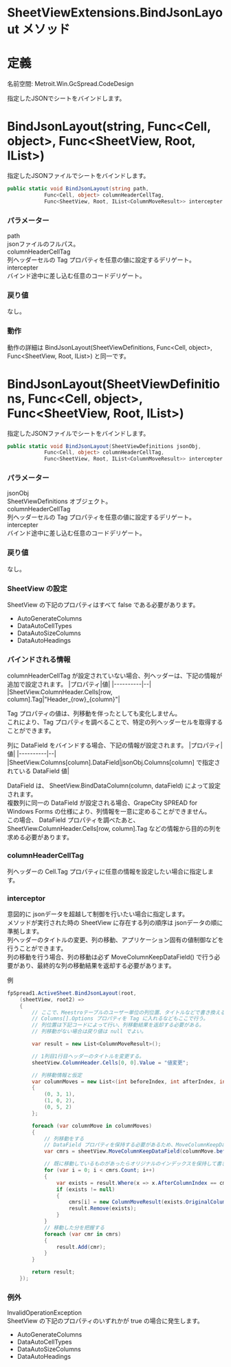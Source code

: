 # SheetViewExtensions.BindJsonLayout メソッド
# 定義
名前空間: Metroit.Win.GcSpread.CodeDesign

指定したJSONでシートをバインドします。

# BindJsonLayout(string, Func<Cell, object>, Func<SheetView, Root, IList<ColumnMoveResult>>)
指定したJSONファイルでシートをバインドします。
```cs
public static void BindJsonLayout(string path,
            Func<Cell, object> columnHeaderCellTag,
            Func<SheetView, Root, IList<ColumnMoveResult>> intercepter = null)
```

### パラメーター
path  
jsonファイルのフルパス。  
columnHeaderCellTag  
列ヘッダーセルの Tag プロパティを任意の値に設定するデリゲート。  
intercepter  
バインド途中に差し込む任意のコードデリゲート。

### 戻り値
なし。

### 動作
動作の詳細は BindJsonLayout(SheetViewDefinitions, Func<Cell, object>, Func<SheetView, Root, IList<ColumnMoveResult>>) と同一です。


# BindJsonLayout(SheetViewDefinitions, Func<Cell, object>, Func<SheetView, Root, IList<ColumnMoveResult>>)
指定したJSONファイルでシートをバインドします。
```cs
public static void BindJsonLayout(SheetViewDefinitions jsonObj,
            Func<Cell, object> columnHeaderCellTag,
            Func<SheetView, Root, IList<ColumnMoveResult>> intercepter = null)
```

### パラメーター
jsonObj  
SheetViewDefinitions オブジェクト。  
columnHeaderCellTag  
列ヘッダーセルの Tag プロパティを任意の値に設定するデリゲート。  
intercepter  
バインド途中に差し込む任意のコードデリゲート。

### 戻り値
なし。

### SheetView の設定
SheetView の下記のプロパティはすべて false である必要があります。
  - AutoGenerateColumns
  - DataAutoCellTypes
  - DataAutoSizeColumns
  - DataAutoHeadings

### バインドされる情報
columnHeaderCellTag が設定されていない場合、列ヘッダーは、下記の情報が追加で設定されます。
|プロパティ|値|
|----------|--|
|SheetView.ColumnHeader.Cells[row, column].Tag|"Header_{row}_{column}"|

Tag プロパティの値は、列移動を伴ったとしても変化しません。  
これにより、Tag プロパティを調べることで、特定の列ヘッダーセルを取得することができます。  

列に DataField をバインドする場合、下記の情報が設定されます。
|プロパティ|値|
|----------|--|
|SheetView.Columns[column].DataField|jsonObj.Columns[column] で指定されている DataField 値|

DataField は、 SheetView.BindDataColumn(column, dataField) によって設定されます。  
複数列に同一の DataField が設定される場合、GrapeCity SPREAD for Windows Forms の仕様により、列情報を一意に定めることができません。  
この場合、 DataField プロパティを調べたあと、SheetView.ColumnHeader.Cells[row, column].Tag などの情報から目的の列を求める必要があります。  

### columnHeaderCellTag
列ヘッダーの Cell.Tag プロパティに任意の情報を設定したい場合に指定します。

### interceptor
意図的に jsonデータを超越して制御を行いたい場合に指定します。  
メソッドが実行された時の SheetView に存在する列の順序は jsonデータの順に準拠します。  
列ヘッダーのタイトルの変更、列の移動、アプリケーション固有の値制御などを行うことができます。  
列の移動を行う場合、列の移動は必ず MoveColumnKeepDataField() で行う必要があり、最終的な列の移動結果を返却する必要があります。

例
```cs
fpSpread1.ActiveSheet.BindJsonLayout(root,
    (sheetView, root2) =>
    {
        // ここで、Meestroテーブルのユーザー単位の列位置、タイトルなどで書き換える。
        // Columns[].Options プロパティを Tag に入れるなどもここで行う。
        // 列位置は下記コードによって行い、列移動結果を返却する必要がある。
        // 列移動がない場合は戻り値は null でよい。

        var result = new List<ColumnMoveResult>();

        // 1列目1行目ヘッダーのタイトルを変更する。
        sheetView.ColumnHeader.Cells[0, 0].Value = "値変更";

        // 列移動情報と仮定
        var columnMoves = new List<(int beforeIndex, int afterIndex, int columnCount)>()
        {
            (0, 3, 1),
            (1, 0, 2),
            (0, 5, 2)
        };

        foreach (var columnMove in columnMoves)
        {
            // 列移動をする
            // DataField プロパティを保持する必要があるため、MoveColumnKeepDataField() の実行が必要。
            var cmrs = sheetView.MoveColumnKeepDataField(columnMove.beforeIndex, columnMove.afterIndex, columnMove.columnCount);

            // 既に移動しているものがあったらオリジナルのインデックスを保持して書き換えて、resultからは削除する
            for (var i = 0; i < cmrs.Count; i++)
            {
                var exists = result.Where(x => x.AfterColumnIndex == cmrs[i].BeforeColumnIndex).FirstOrDefault();
                if (exists != null)
                {
                    cmrs[i] = new ColumnMoveResult(exists.OriginalColumnIndex, cmrs[i].BeforeColumnIndex, cmrs[i].AfterColumnIndex, cmrs[i].DataField);
                    result.Remove(exists);
                }
            }
            // 移動した分を把握する
            foreach (var cmr in cmrs)
            {
                result.Add(cmr);
            }
        }

        return result;
    });
```

### 例外
InvalidOperationException  
SheetView の下記のプロパティのいずれかが true の場合に発生します。
  - AutoGenerateColumns
  - DataAutoCellTypes
  - DataAutoSizeColumns
  - DataAutoHeadings

